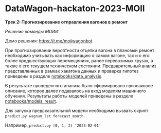 # DataWagon-hackaton-2023-MOII

**Трек 2: Прогнозирование отправления вагонов в ремонт**

*Решение команды МОИИ*

Демо решения: https://t.me/moiiwagonbot

При прогнозировании вероятности отцепки вагона в плановый ремонт необходимо учитывать как информацию о самом вагоне, так и о его более предшествующих перемещениях, ранее перевозимых грузах, а также о его текущем техническом состоянии. Предварительный анализ представленных в рамках хакатона данных и проверка гипотез приведены в разделе
[notebooks/data_analysis](notebooks/data_analysis).

В результате проведенного анализа было сформировано признаковое описание, которое далее подавалось на вход моделям машинного обучения. Результаты работы моделей приведены в разделе [notebooks/models_result](notebooks/models_result).

Для запуска предсказательной модели необходимо вызвать скрипт ```predict.py wagnum_lst forecast_month```. 

Например, ```predict.py [0, 1, 2] '2023-02-01'```
